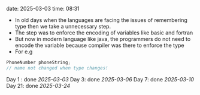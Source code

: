 date: 2025-03-03
time: 08:31

- In old days when the languages are facing the issues of remembering type then we take a unnecessary step.
- The step was to enforce the encoding of variables like basic and fortran
- But now in modern language like java, the programmers do not need to encode the variable because compiler was there to enforce the type
- For  e.g 
```java
PhoneNumber phoneString;
// name not changed when type changes!
```

Day 1 : done *2025-03-03*
Day 3: done *2025-03-06*
Day 7: done *2025-03-10*
Day 21: done *2025-03-24*